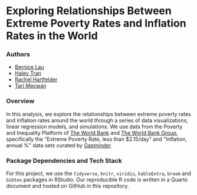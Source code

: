 # Exploring Relationships Between Extreme Poverty Rates and Inflation Rates in the World

### Authors

-   [Bernice Lau](https://www.linkedin.com/in/lau-bernice/)
-   [Haley Tran](https://www.linkedin.com/in/haley-tran-81204a237/)
-   [Rachel Hartfelder](https://www.linkedin.com/in/rachel-hartfelder/)
-   [Tarj Mecwan](https://www.linkedin.com/in/tarjmecwan/)

### Overview

In this analysis, we explore the relationships between extreme poverty rates and inflation rates around the world through a series of data visualizations, linear regression models, and simulations. We use data from the Poverty and Inequality Platform of [The World Bank](https://pip.worldbank.org/home) and [The World Bank Group](https://data.worldbank.org/indicator/NY.GDP.DEFL.KD.ZG), specifically the "Extreme Poverty Rate, less than \$2.15/day" and "Inflation, annual %" data sets curated by [Gapminder](https://www.gapminder.org/data/).

### Package Dependencies and Tech Stack

For this project, we use the `tidyverse`, `knitr`, `viridis`, `kableExtra`, `broom` and `bibtex` packages in RStudio. Our reproducible R code is written in a Quarto document and hosted on GitHub in this repository.
